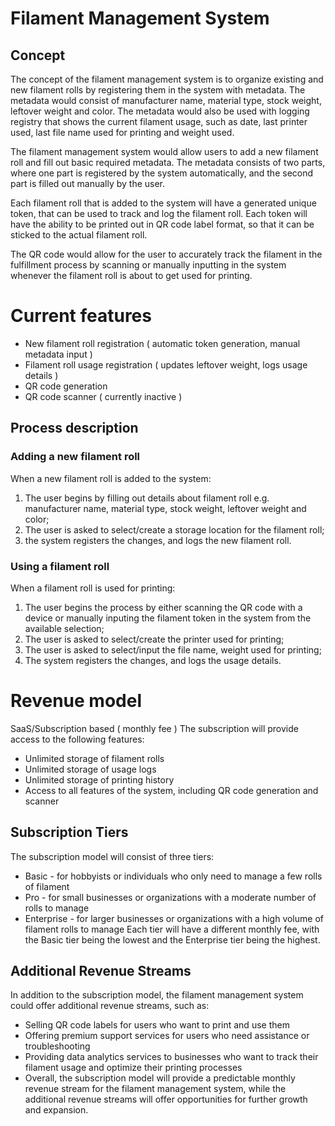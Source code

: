 
# Filament Management System
## Concept
The concept of the filament management system is to organize existing and new filament rolls by registering them in the system with metadata. The metadata would consist of manufacturer name, material type, stock weight, leftover weight and color. The metadata would also be used with logging registry that shows the current filament usage, such as date, last printer used, last file name used for printing and weight used.

The filament management system would allow users to add a new filament roll and fill out basic required metadata. The metadata consists of two parts, where one part is registered by the system automatically, and the second part is filled out manually by the user. 

Each filament roll that is added to the system will have a generated unique token, that can be used to track and log the filament roll. Each token will have the ability to be printed out in QR code label format, so that it can be sticked to the actual filament roll. 

The QR code would allow for the user to accurately track the filament in the fulfillment process by scanning or manually inputting in the system whenever the filament roll is about to get used for printing. 


# Current features
* New filament roll registration ( automatic token generation, manual metadata input )
* Filament roll usage registration ( updates leftover weight, logs usage details )
* QR code generation
* QR code scanner ( currently inactive )


## Process description
### Adding a new filament roll
When a new filament roll is added to the system:
1. The user begins by filling out details about filament roll e.g. manufacturer name, material type, stock weight, leftover weight and color;
2. The user is asked to select/create a storage location for the filament roll;
3. the system registers the changes, and logs the new filament roll.

### Using a filament roll
When a filament roll is used for printing:
1. The user begins the process by either scanning the QR code with a device or manually inputing the filament token in the system from the available selection;
2. The user is asked to select/create the printer used for printing;
3. The user is asked to select/input the file name, weight used for printing;
4. The system registers the changes, and logs the usage details.

# Revenue model
SaaS/Subscription based ( monthly fee )
The subscription will provide access to the following features:

* Unlimited storage of filament rolls
* Unlimited storage of usage logs
* Unlimited storage of printing history
* Access to all features of the system, including QR code generation and scanner

## Subscription Tiers
The subscription model will consist of three tiers:

* Basic - for hobbyists or individuals who only need to manage a few rolls of filament
* Pro - for small businesses or organizations with a moderate number of rolls to manage
* Enterprise - for larger businesses or organizations with a high volume of filament rolls to manage
Each tier will have a different monthly fee, with the Basic tier being the lowest and the Enterprise tier being the highest.

## Additional Revenue Streams
In addition to the subscription model, the filament management system could offer additional revenue streams, such as:

* Selling QR code labels for users who want to print and use them
* Offering premium support services for users who need assistance or troubleshooting
* Providing data analytics services to businesses who want to track their filament usage and optimize their printing processes
* Overall, the subscription model will provide a predictable monthly revenue stream for the filament management system, while the additional revenue streams will offer opportunities for further growth and expansion.